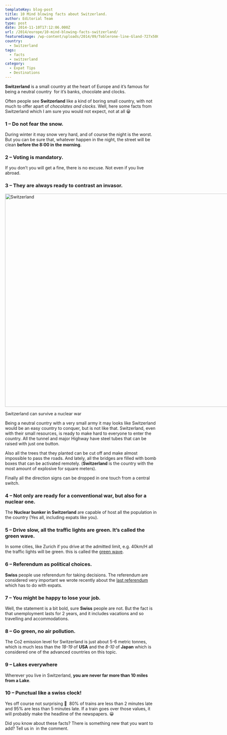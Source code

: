 ```yaml
---
templateKey: blog-post
title: 10 Mind blowing facts about Switzerland.
author: Editorial Team
type: post
date: 2014-11-10T17:12:06.000Z
url: /2014/europe/10-mind-blowing-facts-switzerland/
featuredimage: /wp-content/uploads/2014/09/Toblerone-line-Gland-727x500.jpg
country:
  - Switzerland
tags:
  - facts
  - switzerland
category:
  - Expat Tips
  - Destinations
---
```


**Switzerland** is a small country at the heart of Europe and it&#8217;s famous for being a neutral country  for it&#8217;s banks, chocolate and clocks.

Often people see **Switzerland** like a kind of boring small country, with not much to offer apart of _chocolates and clocks_. Well, here some facts from Switzerland which I am sure you would not expect, not at all 😀<!--more-->

### 1 &#8211; Do not fear the snow.

During winter it may snow very hard, and of course the night is the worst. But you can be sure that, whatever happen in the night, the street will be clean **before the 8:00 in the morning**.

### 2 &#8211; Voting is mandatory.

If you don&#8217;t you will get a fine, there is no excuse. Not even if you live abroad.

### 3 &#8211; They are always ready to contrast an invasor.

<div id="attachment_219" style="width: 1034px">
  <a href="/img/uploads/2014/09/Toblerone-line-Gland.jpg"><img src="/img/uploads/2014/09/Toblerone-line-Gland-1024x703.jpg" alt="Switzerland" width="1024" height="703" /></a>
  
  <p>
    Switzerland can survive a nuclear war
  </p>
</div>

Being a neutral country with a very small army it may looks like Switzerland would be an easy country to conquer, but is not like that. Switzerland, even with their small resources, is ready to make hard to everyone to enter the country. All the tunnel and major Highway have steel tubes that can be raised with just one button.

Also all the trees that they planted can be cut off and make almost impossible to pass the roads. And lately, all the bridges are filled with bomb boxes that can be activated remotely. (**Switzerland** is the country with the most amount of explosive for square meters).

Finally all the direction signs can be dropped in one touch from a central switch.

### 4 &#8211; Not only are ready for a conventional war, but also for a nuclear one.

The **Nuclear bunker in Switzerland** are capable of host all the population in the country (Yes all, including expats like you).

### 5 &#8211; Drive slow, all the traffic lights are green. It&#8217;s called the green wave.

In some cities, like Zurich if you drive at the admitted limit, e.g. 40km/H all the traffic lights will be green. this is called the <a href="https://en.wikipedia.org/wiki/Green_wave" target="_blank">green wave</a>.

### 6 &#8211; Referendum as political choices.

**Swiss** people use referendum for taking decisions. The referendum are considered very important we wrote recently about the <a title="Switzerland approved the referendum against immigration" href="https://localhost/thexpatmagazine-wp/2014/europe/switzerland-immigration/" target="_blank">last referendum</a> which has to do with expats.

### 7 &#8211; You might be happy to lose your job.

Well, the statement is a bit bold, sure **Swiss** people are not. But the fact is that unemployment lasts for 2 years, and it includes vacations and so travelling and accommodations.

### 8 &#8211; Go green, no air pollution.

The Co2 emission level for Switzerland is just about 5-6 metric tonnes, which is much less than the _18-19_ of **USA** and the _8-10_ of **Japan** which is considered one of the advanced countries on this topic.

### 9 &#8211; Lakes everywhere

Wherever you live in Switzerland, **you are never far more than 10 miles from a Lake**.

### 10 &#8211; Punctual like a swiss clock!

Yes off course not surprising 🙂  80% of trains are less than 2 minutes late and 95% are less than 5 minutes late. If a train goes over those values, it will probably make the headline of the newspapers. 😀

Did you know about these facts? There is something new that you want to add? Tell us in  in the comment.

&nbsp;
